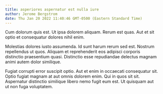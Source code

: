 ```yaml
---
title: asperiores aspernatur est nulla iure
author: Jerome Bergstrom
date: Thu Jan 20 2022 11:40:46 GMT-0500 (Eastern Standard Time)
---
```

Cum dolorum quis est. Ut ipsa dolorem aliquam. Rerum est quas. Aut et sit optio et consequatur dolores nihil enim.

 Molestias dolores iusto assumenda. Id sunt harum rerum sed est. Nostrum repellendus ut quos. Aliquam et reprehenderit eos adipisci corporis distinctio praesentium quasi. Distinctio esse repudiandae delectus magnam animi autem dolor similique.

 Fugiat corrupti error suscipit optio. Aut et enim in occaecati consequatur sit. Optio fugiat magnam at aut omnis dolorem enim. Qui in quos sit sit. Aspernatur distinctio similique libero nemo fugit eum est. Ut quisquam aut ut non fuga voluptatem.